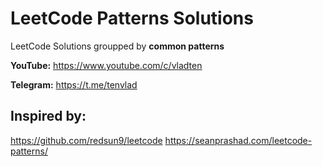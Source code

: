 
# LeetCode Patterns Solutions

LeetCode Solutions groupped by **common patterns**

**YouTube:** https://www.youtube.com/c/vladten

**Telegram:** https://t.me/tenvlad

## Inspired by:
https://github.com/redsun9/leetcode
https://seanprashad.com/leetcode-patterns/